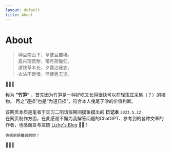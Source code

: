 ```yaml
---
layout: default
title: About
---
```

<h1>About</h1>

> 种豆南山下，草盛豆苗稀。<br>晨兴理荒秽，带月荷锄归。<br>道狭草木长，夕露沾我衣。<br>衣沾不足惜，但使愿无违。

   🎍🎍🎍


称为 **“竹笋”** ，首先因为竹笋是一种好吃又长得很快可以在轻策庄采集（？）的植物。
再之“逐损”也是“为道日损”，符合本人曳尾于涂的价值判断。

该网页本质是笔者于实习二阳请假期间摸鱼摸出的 **日记本** ``2023.5.22`` <br> 
在网页制作方面，在此感谢不懈为我解答问题的ChatGPT、参考到的各种文章的作者，也感谢友与友链 [Lizhe's Blog](https://lizhening.github.io/) 🙇‍♀️！ 

``也感谢屏幕前的你！``

🫡🫡🫡